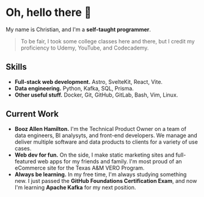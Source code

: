 # Oh, hello there 👋

My name is Christian, and I'm a **self-taught programmer**.

> To be fair, I took some college classes here and there, but I credit my proficiency to Udemy, YouTube, and Codecademy.

## Skills
- **Full-stack web development.** Astro, SvelteKit, React, Vite.
- **Data engineering.** Python, Kafka, SQL, Prisma.
- **Other useful stuff.** Docker, Git, GitHub, GitLab, Bash, Vim, Linux.

## Current Work
- **Booz Allen Hamilton.** I'm the Technical Product Owner on a team of data engineers, BI analysyts, and front-end developers. We manage and deliver multiple software and data products to clients for a variety of use cases.
- **Web dev for fun.** On the side, I make static marketing sites and full-featured web apps for my friends and family. I'm most proud of an eCommerce site for the Texas A&M VERO Program.
- **Always be learning.** In my free time, I'm always studying something new. I just passed the **GitHub Foundations Certification Exam**, and now I'm learning **Apache Kafka** for my next position.
